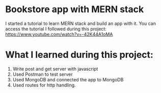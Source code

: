 # Bookstore app with MERN stack

I started a tutorial to learn MERN stack and build an app with it.
You can access the tutorial I followed during this project: https://www.youtube.com/watch?v=-42K44A1oMA

# What I learned during this project:
1) Write post and get server with javascript
2) Used Postman to test server
3) Used MongoDB and connected the app to MongoDB
4) Used routes for http handling.
